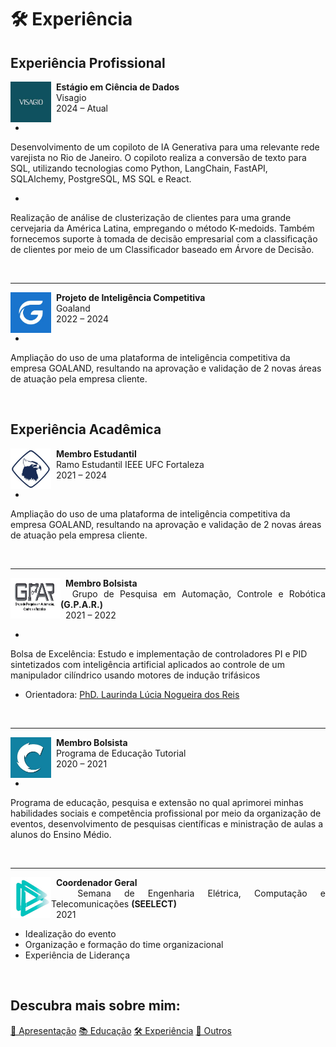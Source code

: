# 🛠️ Experiência 
## Experiência Profissional

<p align="justify">
<img alt = "Link" src="../assets/visagio.jpg" alt="Smiley face image"
style="float:left; width:65px; height:65px;">
<span style="vertical-align:bottom">
&nbsp <strong> Estágio em Ciência de Dados</strong> <br>
&nbsp Visagio  <br>
&nbsp 2024 – Atual
</span>
</p>

* <p align="justify">
Desenvolvimento de um copiloto de IA Generativa para uma relevante rede varejista no Rio de Janeiro. O
copiloto realiza a conversão de texto para SQL, utilizando tecnologias como Python, LangChain, FastAPI,
SQLAlchemy, PostgreSQL, MS SQL e React.
</p>

* <p align="justify">
Realização de análise de clusterização de clientes para uma grande cervejaria da América Latina, empregando
o método K-medoids. Também fornecemos suporte à tomada de decisão empresarial com a classificação de
clientes por meio de um Classificador baseado em Árvore de Decisão.
</p>
<br>
<hr size="30">
<p align="justify">
<img alt = "Link" src="../assets/goaland_logo.jpg" alt="Smiley face image"
style="float:left; width:65px; height:65px;">
<span style="vertical-align:bottom">
&nbsp <strong> Projeto de Inteligência Competitiva</strong> <br>
&nbsp Goaland  <br>
&nbsp 2022 – 2024
</span>
</p>

* <p align="justify">
Ampliação do uso de uma plataforma de inteligência competitiva da empresa GOALAND, resultando na
aprovação e validação de 2 novas áreas de atuação pela empresa cliente.
</p>
<br>

## Experiência Acadêmica

<p align="justify">
<img alt = "Link" src="../assets/ieee.jpg" alt="Smiley face image"
style="float:left; width:65px; height:65px;">
<span style="vertical-align:bottom">
&nbsp <strong> Membro Estudantil</strong> <br>
&nbsp Ramo Estudantil IEEE UFC Fortaleza  <br>
&nbsp 2021 – 2024
</span>
</p>

* <p align="justify">
Ampliação do uso de uma plataforma de inteligência competitiva da empresa GOALAND, resultando na aprovação e validação de 2 novas áreas de atuação pela empresa cliente.
</p>
<br>
<hr size="30">
<p align="justify">
<img alt = "Link" src="../assets/gpar.jpeg" alt="Smiley face image"
style="float:left; width:80px; height:65px;">
<span style="vertical-align:bottom">
&nbsp <strong> Membro Bolsista</strong> <br>
&nbsp Grupo de Pesquisa em Automação, Controle e Robótica <strong>(G.P.A.R.)</strong>  <br>
&nbsp 2021 – 2022
</span>
</p>

* <p align="justify">
Bolsa de Excelência: Estudo e implementação de controladores PI e PID sintetizados com inteligência artificial aplicados ao controle de um manipulador cilíndrico usando motores de indução trifásicos
- Orientadora: [PhD. Laurinda Lúcia Nogueira dos Reis](http://lattes.cnpq.br/2873675973303728) 
</p>
<br>
<hr size="30">

<p align="justify">
<img alt = "Link" src="../assets/pet.jpg" alt="Smiley face image"
style="float:left; width:65px; height:65px;">
<span style="vertical-align:bottom">
&nbsp <strong> Membro Bolsista</strong> <br>
&nbsp Programa de Educação Tutorial  <br>
&nbsp 2020 – 2021
</span>
</p>


* <p align="justify">
Programa de educação, pesquisa e extensão no qual aprimorei minhas habilidades sociais e competência profissional por meio da organização de eventos, desenvolvimento de pesquisas científicas e ministração de aulas a alunos do Ensino Médio.
</p>
<br>
<hr size="30">
<p align="justify">
<img alt = "Link" src="../assets/seelect.webp" alt="Smiley face image"
style="float:left; width:65px; height:65px;">
<span style="vertical-align:bottom">
&nbsp <strong> Coordenador Geral</strong> <br>
&nbsp Semana de Engenharia Elétrica, Computação e Telecomunicações <strong>(SEELECT)</strong>   <br>
&nbsp 2021
</span>
</p>

* Idealização do evento
* Organização e formação do time organizacional
* Experiência de Liderança

<br>

## Descubra mais sobre mim:

<div class="grid">
    <a href="../" class="md-button md-button--primary">👋 Apresentação</a>
    <a href="../education" class="md-button md-button--primary">📚 Educação</a>
    <a href="#" class="md-button md-button--primary">🛠️ Experiência</a>
    <a href="../others" class="md-button md-button--primary">🌟 Outros</a>
</div>

